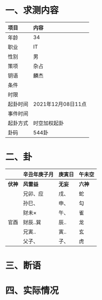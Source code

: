 # 一、求测内容
|项目|内容|
|:-|:-|
|年龄|34|
|职业|IT|
|性别|男|
|策项|杂占|
|钥语|麟杰|
|条件||
|时限||
|起卦时间|2021年12月08日11点|
|事件时间||
|起卦方式|时空加权起卦|
|卦码|544卦|

# 二、卦
||辛丑年庚子月|庚寅日|午未空|
|:-|:-|:-|:-|
|**伏神**|**风雷益**|**无妄**|**六神**|
||兄卯、应|戌、|蛇|
||孙巳、|申、|勾|
||财未×|午、|雀|
|官酉|财辰..巽|辰..|龙|
||兄寅..|寅..|玄|
||父子、|子、|虎|


# 三、断语

# 四、实际情况